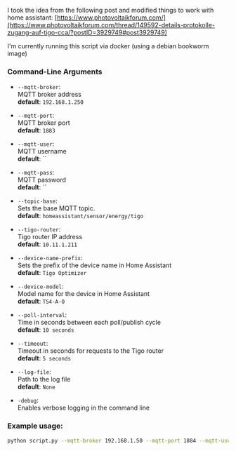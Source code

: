 I took the idea from the following post and modified things to work with home assistant:
[https://www.photovoltaikforum.com/](https://www.photovoltaikforum.com/thread/149592-details-protokolle-zugang-auf-tigo-cca/?postID=3929749#post3929749)


I'm currently running this script via docker (using a debian bookworm image)

### Command-Line Arguments

- `--mqtt-broker`:  
  MQTT broker address  
  **default**: `192.168.1.250`

- `--mqtt-port`:  
  MQTT broker port  
  **default**: `1883`

- `--mqtt-user`:  
  MQTT username  
  **default**: ``

- `--mqtt-pass`:  
  MQTT password  
  **default**: ``

- `--topic-base`:  
  Sets the base MQTT topic.  
  **default**: `homeassistant/sensor/energy/tigo`

- `--tigo-router`:  
  Tigo router IP address  
  **default**: `10.11.1.211`

- `--device-name-prefix`:  
  Sets the prefix of the device name in Home Assistant  
  **default**: `Tigo Optimizer`

- `--device-model`:  
  Model name for the device in Home Assistant  
  **default**: `TS4-A-O`

- `--poll-interval`:  
  Time in seconds between each poll/publish cycle  
  **default**: `10 seconds`

- `--timeout`:  
  Timeout in seconds for requests to the Tigo router  
  **default**: `5 seconds`

- `--log-file`:  
  Path to the log file  
  **default**: `None`

- `-debug`:  
  Enables verbose logging in the command line

### Example usage:
```bash
python script.py --mqtt-broker 192.168.1.50 --mqtt-port 1884 --mqtt-user myuser --mqtt-pass mypassword --poll-interval 10 --timeout 20 --log-file /path/to/logfile -debug
